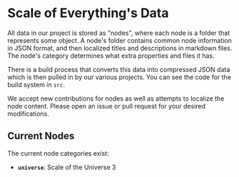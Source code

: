 # Scale of Everything's Data

All data in our project is stored as "nodes", where each node is a folder that
represents some object. A node's folder contains common node information in JSON
format, and then localized titles and descriptions in markdown files. The node's
category determines what extra properties and files it has.

There is a build process that converts this data into compressed JSON data which
is then pulled in by our various projects. You can see the code for the build
system in `src`.

We accept new contributions for nodes as well as attempts to localize the node
content. Please open an issue or pull request for your desired modifications.

## Current Nodes

The current node categories exist:

- **`universe`**: Scale of the Universe 3
